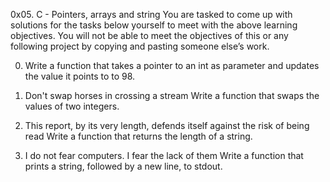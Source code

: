 0x05. C - Pointers, arrays and string
You are tasked to come up with solutions for the tasks below yourself to meet with the above learning objectives.
You will not be able to meet the objectives of this or any following project by copying and pasting someone else’s work.

0. Write a function that takes a pointer to an int as parameter and updates the value it points to to 98.

1. Don't swap horses in crossing a stream
Write a function that swaps the values of two integers.

2. This report, by its very length, defends itself against the risk of being read
Write a function that returns the length of a string.

3. I do not fear computers. I fear the lack of them
Write a function that prints a string, followed by a new line, to stdout.
